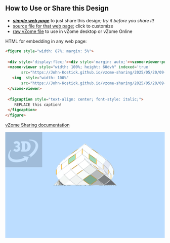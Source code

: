 
## How to Use or Share this Design

 - [***simple web page***](<https://John-Kostick.github.io/vzome-sharing/2025/05/20/09-08-12-Four-Armed-Spirallohedron/>) to just share this design; *try it before you share it!*
 - [source file for that web page](<https://github.com/John-Kostick/vzome-sharing/edit/main/2025/05/20/09-08-12-Four-Armed-Spirallohedron/index.md>); click to customize
 - [raw vZome file](<https://raw.githubusercontent.com/John-Kostick/vzome-sharing/main/2025/05/20/09-08-12-Four-Armed-Spirallohedron/Four-Armed-Spirallohedron.vZome>) to use in vZome desktop or vZome Online
 
 HTML for embedding in any web page:
 ```html
<figure style="width: 87%; margin: 5%">
  
  <div style='display:flex;'><div style='margin: auto;'><vzome-viewer-previous label='prev step'></vzome-viewer-previous><vzome-viewer-next label='next step'></vzome-viewer-next></div></div>
  <vzome-viewer style="width: 100%; height: 60dvh" indexed='true'
        src="https://John-Kostick.github.io/vzome-sharing/2025/05/20/09-08-12-Four-Armed-Spirallohedron/Four-Armed-Spirallohedron.vZome" >
    <img  style="width: 100%"
        src="https://John-Kostick.github.io/vzome-sharing/2025/05/20/09-08-12-Four-Armed-Spirallohedron/Four-Armed-Spirallohedron.png" >
  </vzome-viewer>

  <figcaption style="text-align: center; font-style: italic;">
     REPLACE this caption!
  </figcaption>
</figure>

 ```

[vZome Sharing documentation](https://vzome.github.io/vzome/sharing.html#how-it-works)

![Image](<Four-Armed-Spirallohedron.png>)

